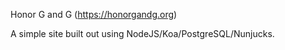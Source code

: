Honor G and G (https://honorgandg.org)

A simple site built out using NodeJS/Koa/PostgreSQL/Nunjucks.
